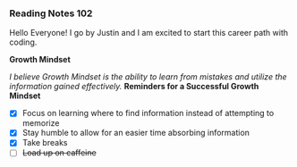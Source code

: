 ### Reading Notes 102

Hello Everyone!
I go by Justin and I am excited to start this career path with coding.

**Growth Mindset**

*I believe Growth Mindset is the ability to learn from mistakes and utilize the information gained effectively.*
**Reminders for a Successful Growth Mindset**
- [x] Focus on learning where to find information instead of attempting to memorize
- [x] Stay humble to allow for an easier time absorbing information
- [x] Take breaks
- [ ] ~~Load up on caffeine~~ 

